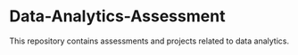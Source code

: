 # Data-Analytics-Assessment
This repository contains assessments and projects related to data analytics.
